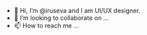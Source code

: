 - 👋 Hi, I’m @iruseva and I am UI/UX designer. 
- 💞️ I’m looking to collaborate on ...
- 📫 How to reach me ...

<!---
iruseva/iruseva is a ✨ special ✨ repository because its `README.md` (this file) appears on your GitHub profile.
You can click the Preview link to take a look at your changes.
--->
